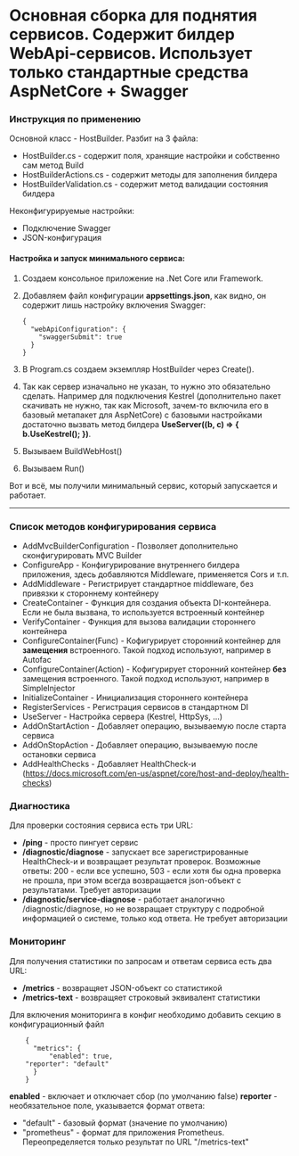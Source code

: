 # Основная сборка для поднятия сервисов. Содержит билдер WebApi-сервисов. Использует только стандартные средства AspNetCore + Swagger

### Инструкция по применению

Основной класс - HostBuilder. Разбит на 3 файла:
*  HostBuilder.cs - содержит поля, хранящие настройки и собственно сам метод Build
*  HostBuilderActions.cs - содержит методы для заполнения билдера
*  HostBuilderValidation.cs - содержит метод валидации состояния билдера

Неконфигурируемые настройки:
*  Подключение Swagger
*  JSON-конфигурация

#### Настройка и запуск минимального сервиса:
1.  Создаем консольное приложение на .Net Core или Framework.
2.  Добавляем файл конфигурации **appsettings.json**, как видно, он содержит лишь настройку включения Swagger:

		{
		  "webApiConfiguration": {
			"swaggerSubmit": true
		  }
		}

3.  В Program.cs создаем экземпляр HostBuilder через Create().
4.  Так как сервер изначально не указан, то нужно это обязательно сделать. Например для подключения Kestrel (дополнительно пакет скачивать не нужно, так как Microsoft, зачем-то включила его в базовый метапакет для AspNetCore) с базовыми настройками достаточно вызвать метод билдера **UseServer((b, c) => { b.UseKestrel(); })**.
5.  Вызываем BuildWebHost()
6.  Вызываем Run()

Вот и всё, мы получили минимальный сервис, который запускается и работает.

_________________


### Список методов конфигурирования сервиса

*  AddMvcBuilderConfiguration - Позволяет дополнительно сконфигурировать MVC Builder
*  ConfigureApp - Конфигурирование внутреннего билдера приложения, здесь добавляются Middleware, применяется Cors и т.п.
*  AddMiddleware - Регистрирует стандартное middleware, без привязки к стороннему контейнеру
*  CreateContainer - Функция для создания объекта DI-контейнера. Если не была вызвана, то используется встроенный контейнер
*  VerifyContainer - Функция для вызова валидации стороннего контейнера
*  ConfigureContainer(Func) - Кофигурирует сторонний контейнер для **замещения** встроенного. Такой подход используют, например в Autofac
*  ConfigureContainer(Action) - Кофигурирует сторонний контейнер **без** замещения встроенного. Такой подход используют, например в SimpleInjector
*  InitializeContainer - Инициализация стороннего контейнера
*  RegisterServices - Регистрация сервисов в стандартном DI
*  UseServer - Настройка сервера (Kestrel, HttpSys, ...)
*  AddOnStartAction - Добавляет операцию, вызываемую после старта сервиса
*  AddOnStopAction - Добавляет операцию, вызываемую после остановки сервиса
*  AddHealthChecks - Добавляет HealthCheck-и (https://docs.microsoft.com/en-us/aspnet/core/host-and-deploy/health-checks)

### Диагностика
Для проверки состояния сервиса есть три URL:
*  **/ping** - просто пингует сервис
*  **/diagnostic/diagnose** - запускает все зарегистрированные HealthCheck-и и возвращает результат проверок. Возможные ответы: 200 - если все успешно, 503 - если хотя бы одна проверка не прошла, при этом всегда возвращается json-объект с результатами. Требует авторизации
*  **/diagnostic/service-diagnose** - работает аналогично /diagnostic/diagnose, но не возвращает структуру с подробной информацией о системе, только код ответа. Не требует авторизации

### Мониторинг
Для получения статистики по запросам и ответам сервиса есть два URL:
*  **/metrics** - возвращяет JSON-объект со статистикой
*  **/metrics-text** - возвращяет строковый эквивалент статистики

Для включения мониторинга в конфиг необходимо добавить секцию в конфигурационный файл

		{
		  "metrics": {
			  "enabled": true,
        "reporter": "default"
		  }
		}

**enabled** - включает и отключает сбор (по умолчанию false)
**reporter** - необязательное поле, указывается формат ответа:

*  "default" - базовый формат (значение по умолчанию)
*  "prometheus" - формат для приложения Prometheus. Переопределяется только результат по URL "/metrics-text"